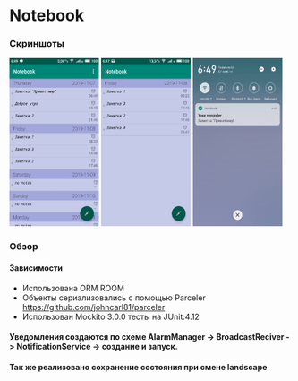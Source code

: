 # Notebook
### Скриншоты

<img src="https://raw.githubusercontent.com/Orlinskas/Notebook/master/app/src/main/assets/S91107-06490196.jpg" width="160" height="300"/>  <img src="https://raw.githubusercontent.com/Orlinskas/Notebook/master/app/src/main/assets/S91107-06474483.jpg" width="160" height="300"/>  <img src="https://raw.githubusercontent.com/Orlinskas/Notebook/master/app/src/main/assets/S91107-06491096.jpg" width="160" height="300"/>

### Обзор
 #### Зависимости
 + Использована ORM ROOM 
 + Объекты сериализовались с помощью Parceler https://github.com/johncarl81/parceler
 + Использован Mockito 3.0.0 тесты на JUnit:4.12
 
 #### Уведомления создаются по схеме AlarmManager -> BroadcastReciver -> NotificationService -> создание и запуск.
 
 #### Так же реализовано сохранение состояния при смене landscape
